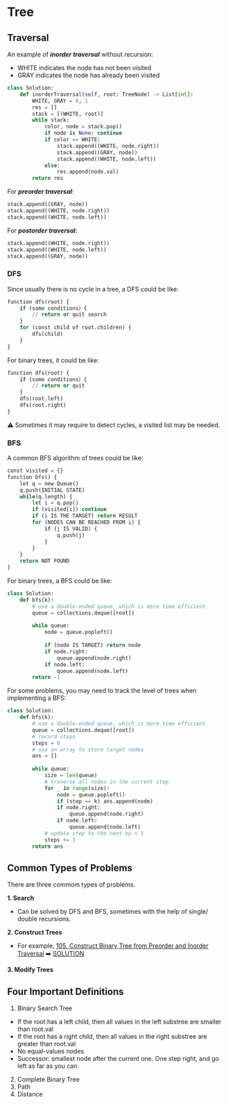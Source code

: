 # Tree

## Traversal

An example of ***inorder traversal*** without recursion:
- WHITE indicates the node has not been visited
- GRAY indicates the node has already been visited
```python
class Solution:
    def inorderTraversal(self, root: TreeNode) -> List[int]:
        WHITE, GRAY = 0, 1
        res = []
        stack = [(WHITE, root)]
        while stack:
            color, node = stack.pop()
            if node is None: continue
            if color == WHITE:
                stack.append((WHITE, node.right))
                stack.append((GRAY, node))
                stack.append((WHITE, node.left))
            else:
                res.append(node.val)
        return res
```

For ***preorder traversal***:
```python
stack.append((GRAY, node))
stack.append((WHITE, node.right))
stack.append((WHITE, node.left))
```

For ***postorder traversal***:
```python
stack.append((WHITE, node.right))
stack.append((WHITE, node.left))
stack.append((GRAY, node))
```

### DFS

Since usually there is no cycle in a tree, a DFS could be like:
```python
function dfs(root) {
	if (some conditions）{
		// return or quit search
	}
	for (const child of root.children) {
        dfs(child)
	}
}
```

For binary trees, it could be like:
```python
function dfs(root) {
	if (some conditions）{
		// return or quit
	}
    dfs(root.left)
    dfs(root.right)
}
```
:warning: Sometimes it may require to detect cycles, a visited list may be needed.


### BFS

A common BFS algorithm of trees could be like:
```python
const visited = {}
function bfs() {
	let q = new Queue()
	q.push(INITIAL STATE)
	while(q.length) {
		let i = q.pop()
        if (visited[i]) continue
        if (i IS THE TARGET) return RESULT
		for (NODES CAN BE REACHED FROM i) {
			if (j IS VALID) {
				q.push(j)
			}
		}
    }
    return NOT FOUND
}
```
For binary trees, a BFS could be like:
```python
class Solution:
    def bfs(k):
        # use a double-ended queue, which is more time efficient
        queue = collections.deque([root])
        
        while queue:
            node = queue.popleft()
            
            if (node IS TARGET) return node
            if node.right:
                queue.append(node.right)
            if node.left:
                queue.append(node.left)
        return -1
```
For some problems, you may need to track the level of trees when implementing a BFS:
```python
class Solution:
    def bfs(k):
    	# use a double-ended queue, which is more time efficient
        queue = collections.deque([root])
        # record steps
        steps = 0
        # use an array to store target nodes
        ans = []
	
        while queue:
            size = len(queue)
            # traverse all nodes in the current step
            for _ in range(size):
                node = queue.popleft()
                if (step == k) ans.append(node)
                if node.right:
                    queue.append(node.right)
                if node.left:
                    queue.append(node.left)
            # update step to the next by + 1
            steps += 1
        return ans
```

## Common Types of Problems

There are three commom types of problems.

**1. Search**
- Can be solved by DFS and BFS, sometimes with the help of single/ double recursions.

**2. Construct Trees**
- For example, [105. Construct Binary Tree from Preorder and Inorder Traversal](https://leetcode.com/problems/construct-binary-tree-from-preorder-and-inorder-traversal/) :arrow_right: [SOLUTION](https://github.com/xxicypatxx/Leetcode---Medium/blob/main/Tree/105_solution.py)

**3. Modify Trees**

## Four Important Definitions

1. Binary Search Tree
- If the root has a left child, then all values in the left substree are smaller than root.val
- If the root has a right child, then all values in the right substree are greater than root.val
- No equal-values nodes
- Successor:	smallest node after the current one.
        	One step right, and go left as far as you can.
2. Complete Binary Tree
3. Path
4. Distance
